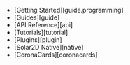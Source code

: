 
* [Getting Started][guide.programming]
* [Guides][guide]
* [API Reference][api]
* [Tutorials][tutorial]
* [Plugins][plugin]
* [Solar2D Native][native]
* [CoronaCards][coronacards]
